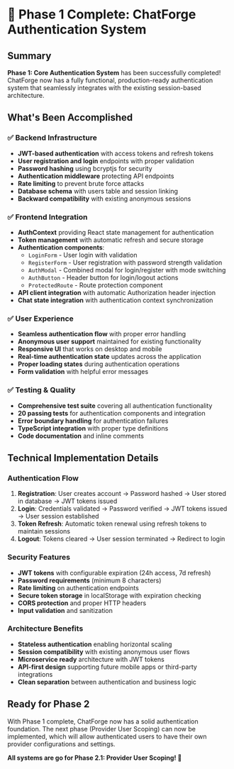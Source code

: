 # 🎉 Phase 1 Complete: ChatForge Authentication System

## Summary
**Phase 1: Core Authentication System** has been successfully completed! ChatForge now has a fully functional, production-ready authentication system that seamlessly integrates with the existing session-based architecture.

## What's Been Accomplished

### ✅ Backend Infrastructure
- **JWT-based authentication** with access tokens and refresh tokens
- **User registration and login** endpoints with proper validation
- **Password hashing** using bcryptjs for security
- **Authentication middleware** protecting API endpoints
- **Rate limiting** to prevent brute force attacks
- **Database schema** with users table and session linking
- **Backward compatibility** with existing anonymous sessions

### ✅ Frontend Integration
- **AuthContext** providing React state management for authentication
- **Token management** with automatic refresh and secure storage
- **Authentication components**:
  - `LoginForm` - User login with validation
  - `RegisterForm` - User registration with password strength validation
  - `AuthModal` - Combined modal for login/register with mode switching
  - `AuthButton` - Header button for login/logout actions
  - `ProtectedRoute` - Route protection component
- **API client integration** with automatic Authorization header injection
- **Chat state integration** with authentication context synchronization

### ✅ User Experience
- **Seamless authentication flow** with proper error handling
- **Anonymous user support** maintained for existing functionality
- **Responsive UI** that works on desktop and mobile
- **Real-time authentication state** updates across the application
- **Proper loading states** during authentication operations
- **Form validation** with helpful error messages

### ✅ Testing & Quality
- **Comprehensive test suite** covering all authentication functionality
- **20 passing tests** for authentication components and integration
- **Error boundary handling** for authentication failures
- **TypeScript integration** with proper type definitions
- **Code documentation** and inline comments

## Technical Implementation Details

### Authentication Flow
1. **Registration**: User creates account → Password hashed → User stored in database → JWT tokens issued
2. **Login**: Credentials validated → Password verified → JWT tokens issued → User session established
3. **Token Refresh**: Automatic token renewal using refresh tokens to maintain sessions
4. **Logout**: Tokens cleared → User session terminated → Redirect to login

### Security Features
- **JWT tokens** with configurable expiration (24h access, 7d refresh)
- **Password requirements** (minimum 8 characters) 
- **Rate limiting** on authentication endpoints
- **Secure token storage** in localStorage with expiration checking
- **CORS protection** and proper HTTP headers
- **Input validation** and sanitization

### Architecture Benefits
- **Stateless authentication** enabling horizontal scaling
- **Session compatibility** with existing anonymous user flows
- **Microservice ready** architecture with JWT tokens
- **API-first design** supporting future mobile apps or third-party integrations
- **Clean separation** between authentication and business logic

## Ready for Phase 2

With Phase 1 complete, ChatForge now has a solid authentication foundation. The next phase (Provider User Scoping) can now be implemented, which will allow authenticated users to have their own provider configurations and settings.

**All systems are go for Phase 2.1: Provider User Scoping! 🚀**